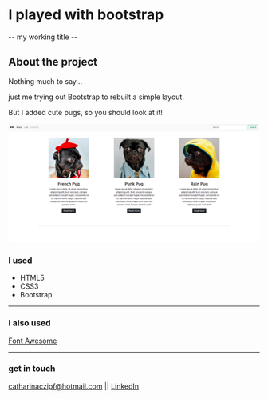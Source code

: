 # I played with bootstrap

-- my working title --

## About the project

Nothing much to say...

just me trying out Bootstrap to rebuilt a simple layout.

But I added cute pugs, so you should look at it!

![pugs](/img/pugs.png)

### I used

- HTML5
- CSS3
- Bootstrap

---

### I also used

[Font Awesome](https://fontawesome.com/)

---

### get in touch

<catharinaczipf@hotmail.com> || [LinkedIn](https://www.linkedin.com/in/cathacz/)
